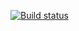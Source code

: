 [![Build status](https://ci.appveyor.com/api/projects/status/0iuv8qgytcjchcn4?svg=true)](https://ci.appveyor.com/project/AVKretov/postmanecho)